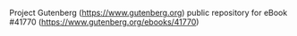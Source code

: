 Project Gutenberg (https://www.gutenberg.org) public repository for eBook #41770 (https://www.gutenberg.org/ebooks/41770)
